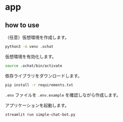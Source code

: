 # app

## how to use

（任意）仮想環境を作成します。

```sh
python3 -m venv .ochat
```

仮想環境を有効化します。

```sh
source .ochat/bin/activate
```

依存ライブラリをダウンロードします。

```sh
pip install -r requirements.txt
```

`.env` ファイルを `.env.example` を確認しながら作成します。

アプリケーションを起動します。

```sh
streamlit run simple-chat-bot.py
```
